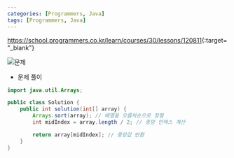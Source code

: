 ```yaml
---
categories: [Programmers, Java]
tags: [Programmers, Java] 
---
```


<https://school.programmers.co.kr/learn/courses/30/lessons/120811>{:target="_blank"}

![문제](/assets/img/programmers/java/%E1%84%8C%E1%85%AE%E1%86%BC%E1%84%8B%E1%85%A1%E1%86%BC%E1%84%80%E1%85%A1%E1%86%B9_%E1%84%80%E1%85%AE%E1%84%92%E1%85%A1%E1%84%80%E1%85%B5.png)

- 문제 풀이

```java
import java.util.Arrays;

public class Solution {
    public int solution(int[] array) {
        Arrays.sort(array); // 배열을 오름차순으로 정렬
        int midIndex = array.length / 2; // 중앙 인덱스 계산

        return array[midIndex]; // 중앙값 반환
    }
}
```